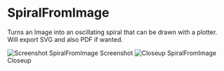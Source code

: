 # SpiralFromImage
Turns an Image into an oscillating spiral that can be drawn with a plotter. 
Will export SVG and also PDF if wanted.

![Screenshot](https://farm2.staticflickr.com/1466/24176725485_3b9ba61bb1_z.jpg) SpiralFromImage Screenshot
![Closeup](https://farm2.staticflickr.com/1514/23881095560_33048a514c.jpg) SpiralFromImage Closeup
